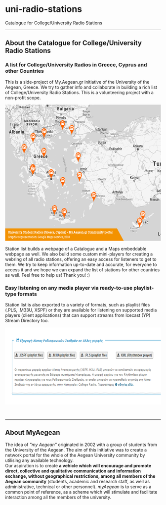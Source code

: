 uni-radio-stations
===========

Catalogue for College/University Radio Stations

---------------------------------------

## About the Catalogue for College/University Radio Stations


### A list for College/University Radios in Greece, Cyprus and other Countries

<p>This is a side-project of My.Aegean.gr initiative of the University of the Aegean, Greece. We try to gather info and collaborate in building a rich list of College/University Radio Stations. This is a volunteering project with a non-profit scope.</p>

<p><img src="Map_StudentRadios_GR-CY_2018-10-07_capturEdt630_m-min.png" alt="Map of College/University Radios" width="630" height="440"></p>

<p>Station list builds a webpage of a Catalogue and a Maps embeddable webpage as well. We also build some custom mini-players for creating a webring of all radio stations, offering an easy access for listeners to get to them. We try to keep information up-to-date and accurate, for everyone to access it and we hope we can expand the list of stations for other countries as well. Feel free to help us! Thank you! :)</p>


### Easy listening on any media player via ready-to-use playlist-type formats

<p>Station list is also exported to a variety of formats, such as playlist files (.PLS, .M33U, XSPF) or they are available for listening on supported media players (client applications) that can support streams from Icecast (YP) Stream Directory too.</p>

<p><img src="Rhythmbox_Tutorial19_StudentRadios_MyAegean_exprt-playlist-formats.png" alt="export playlist formats" width="694" height="249"></p>

<p><br/></p>

---------------------------------------


## About MyAegean

<p>The idea of <em>"my Aegean"</em> originated in 2002 with a group of students from the University of the Aegean. The aim of this initiative was to create a network portal for the whole of the Aegean University community by utilising any available technology.<br>Our aspiration is to create <strong>a vehicle which will encourage and promote direct, collective and qualitative communication and information exchange, without geographical restrictions, among all members of the Aegean community</strong> (students, academic and research staff, as well as administrative, technical or other personnel). <em>myAegean</em> is to serve as a common point of reference, as a scheme which will stimulate and facilitate interaction among all the members of the university.</p>
